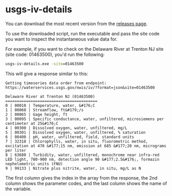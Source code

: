 # usgs-iv-details

You can download the most recent version from the [releases page](https://github.com/andrew-fcx/usgs-iv-details/releases).

To use the downloaded script, run the executable and pass the site code you want to inspect the instantaneous value data for.

For example, if you want to check on the Delaware River at Trenton NJ site (site code: 01463500), you'd run the following:

```cmd
usgs-iv-details.exe -site=01463500
```

This will give a response similar to this:

```
Getting timeseries data order from endpoint: https://waterservices.usgs.gov/nwis/iv/?format=json&site=01463500

Delaware River at Trenton NJ (01463500)
========================================
0 | 00010 | Temperature, water, &#176;C
1 | 00060 | Streamflow, ft&#179;/s
2 | 00065 | Gage height, ft
3 | 00095 | Specific conductance, water, unfiltered, microsiemens per centimeter at 25&#176;C
4 | 00300 | Dissolved oxygen, water, unfiltered, mg/L
5 | 00301 | Dissolved oxygen, water, unfiltered, % saturation
6 | 00400 | pH, water, unfiltered, field, standard units
7 | 32318 | Chlorophylls, water, in situ, fluorometric method, excitation at 470 &#177;15 nm, emission at 685 &#177;20 nm, micrograms per liter
8 | 63680 | Turbidity, water, unfiltered, monochrome near infra-red LED light, 780-900 nm, detection angle 90 &#177;2.5&#176;, formazin nephelometric units (FNU)
9 | 99133 | Nitrate plus nitrite, water, in situ, mg/L as N
```

The first column gives the index in the array from the response, the 2nd column shows the parameter codes, and the last column shows the name of the variable.
